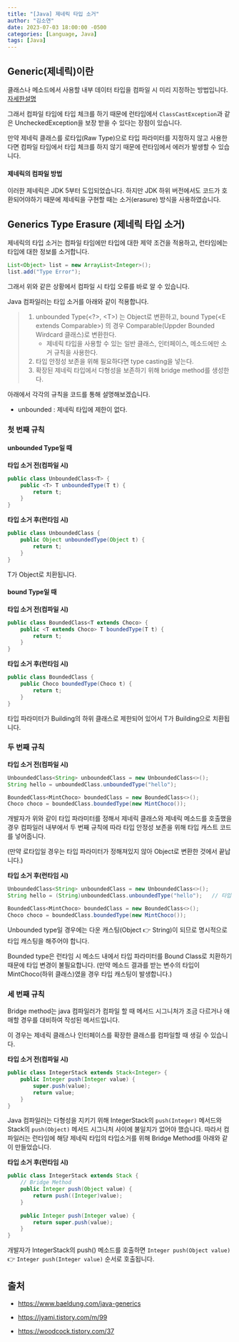 ```yaml
---
title: "[Java] 제네릭 타입 소거"
author: "김소연"
date: 2023-07-03 18:00:00 -0500
categories: [Language, Java]
tags: [Java]
---
```




## Generic(제네릭)이란

클래스나 메소드에서 사용할 내부 데이터 타입을 컴파일 시 미리 지정하는 방법입니다. [자세한설명](https://km-so-yeon.github.io/posts/Language-Generics/)

그래서 컴파일 타임에 타입 체크를 하기 때문에 런타임에서 `ClassCastException`과 같은 UncheckedException을 보장 받을 수 있다는 장점이 있습니다.

만약 제네릭 클래스를 로타입(Raw Type)으로 타입 파라미터를 지정하지 않고 사용한다면 컴파일 타임에서 타입 체크를 하지 않기 때문에 런타임에서 에러가 발생할 수 있습니다.



#### 제네릭의 컴파일 방법

이러한 제네릭은 JDK 5부터 도입되었습니다. 하지만 JDK 하위 버전에서도 코드가 호환되어야하기 때문에 제네릭을 구현할 때는 소거(erasure) 방식을 사용하였습니다.



## Generics Type Erasure (제네릭 타입 소거)

제네릭의 타입 소거는 컴파일 타임에만 타입에 대한 제약 조건을 적용하고, 
런타임에는 타입에 대한 정보를 소거합니다.

```java
List<Object> list = new ArrayList<Integer>();
list.add("Type Error");
```

그래서 위와 같은 상황에서 컴파일 시 타입 오류를 바로 알 수 있습니다.



Java 컴파일러는 타입 소거를 아래와 같이 적용합니다.

> 1. unbounded Type(\<?\>, \<T\>) 는 Object로 변환하고, 
>    bound Type(\<E extends Comparable\>) 의 경우 Comparable(Uppder Bounded Wirdcard 클래스)로 변환한다.
>    - 제네릭 타입을 사용할 수 있는 일반 클래스, 인터페이스, 메소드에만 소거 규칙을 사용한다.
> 2. 타입 안정성 보존을 위해 필요하다면 type casting을 넣는다.
> 3. 확장된 제네릭 타입에서 다형성을 보존하기 위해 bridge method를 생성한다.

아래에서 각각의 규칙을 코드를 통해 설명해보겠습니다.

+ unbounded : 제네릭 타입에 제한이 없다.



### 첫 번째 규칙

#### unbounded Type일 때

**타입 소거 전(컴파일 시)**

```java
public class UnboundedClass<T> {
    public <T> T unboundedType(T t) {
        return t;
    }
}
```

**타입 소거 후(런타임 시)**

```java
public class UnboundedClass {
    public Object unboundedType(Object t) {
        return t;
    }
}
```

T가 Object로 치환됩니다.



#### bound Type일 때

**타입 소거 전(컴파일 시)**

```java
public class BoundedClass<T extends Choco> {
    public <T extends Choco> T boundedType(T t) {
        return t;
    }
}
```

**타입 소거 후(런타임 시)**

```java
public class BoundedClass {
    public Choco boundedType(Choco t) {
        return t;
    }
}
```

타입 파라미터가 Building의 하위 클래스로 제한되어 있어서 T가 Building으로 치환됩니다.



### 두 번째 규칙

**타입 소거 전(컴파일 시)**

```java
UnboundedClass<String> unboundedClass = new UnboundedClass<>();
String hello = unboundedClass.unboundedType("hello");

BoundedClass<MintChoco> boundedClass = new BoundedClass<>();
Choco choco = boundedClass.boundedType(new MintChoco());
```

개발자가 위와 같이 타입 파라미터를 정해서 제네릭 클래스와 제네릭 메소드를 호출했을 경우
컴파일러 내부에서 두 번째 규칙에 따라 타입 안정성 보존을 위해 타입 캐스트 코드를 넣어줍니다.

(만약 로타입일 경우는 타입 파라미터가 정해져있지 않아 Object로 변환한 것에서 끝납니다.)

**타입 소거 후(런타임 시)**

```java
UnboundedClass<String> unboundedClass = new UnboundedClass<>();
String hello = (String)unboundedClass.unboundedType("hello");	// 타입 캐스팅

BoundedClass<MintChoco> boundedClass = new BoundedClass<>();
Choco choco = boundedClass.boundedType(new MintChoco());
```

Unbounded type일 경우에는 
다운 캐스팅(Object 👉 String)이 되므로 명시적으로 타입 캐스팅을 해주어야 합니다. 

Bounded type은 
런타임 시 메소드 내에서 타입 파라미터를 Bound Class로 치환하기 때문에 타입 변경이 불필요합니다.
(만약 메소드 결과를 받는 변수의 타입이 MintChoco(하위 클래스)였을 경우 타입 캐스팅이 발생합니다.)



### 세 번째 규칙

Bridge method는 java 컴파일러가 컴파일 할 때 메서드 시그니처가 조금 다르거나 애매할 경우를 대비하여 작성된 메서드입니다.

이 경우는 제네릭 클래스나 인터페이스를 확장한 클래스를 컴파일할 때 생길 수 있습니다.

**타입 소거 전(컴파일 시)**

```java
public class IntegerStack extends Stack<Integer> {
    public Integer push(Integer value) {
        super.push(value);
        return value;
    }
}
```

Java 컴파일러는 다형성을 지키기 위해 IntegerStack의 `push(Integer)` 메서드와 Stack의 `push(Object)` 메서드 시그니처 사이에 불일치가 없어야 했습니다. 따라서 컴파일러는 런타임에 해당 제네릭 타입의 타입소거를 위해 Bridge Method를 아래와 같이 만들었습니다.

**타입 소거 후(런타임 시)**

```java
public class IntegerStack extends Stack {
    // Bridge Method
    public Integer push(Object value) {
        return push((Integer)value);
    }
    
    public Integer push(Integer value) {
        return super.push(value);
    }
}
```

개발자가 IntegerStack의 push() 메소드를 호출하면
 `Integer push(Object value)`  👉 `Integer push(Integer value)` 순서로 호출됩니다.







## 출처

- https://www.baeldung.com/java-generics

- https://jyami.tistory.com/m/99
- https://woodcock.tistory.com/37